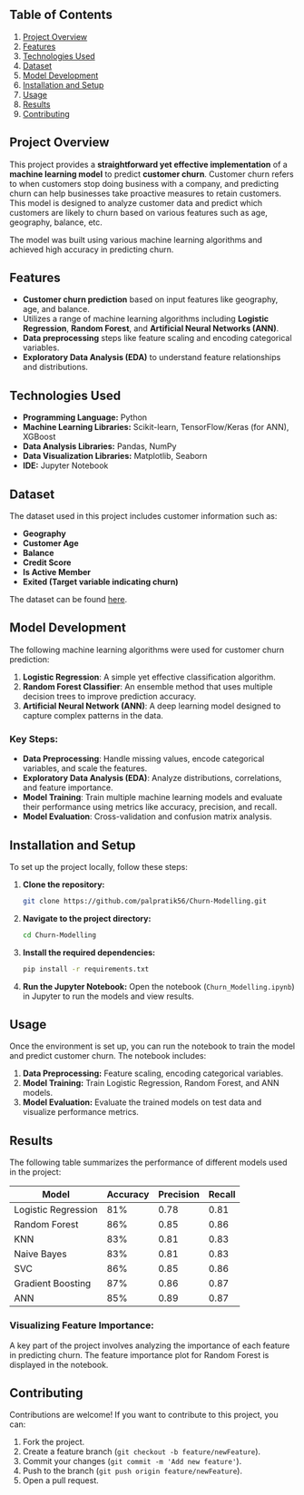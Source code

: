 ## Table of Contents
1. [Project Overview](#project-overview)
2. [Features](#features)
3. [Technologies Used](#technologies-used)
4. [Dataset](#dataset)
5. [Model Development](#model-development)
6. [Installation and Setup](#installation-and-setup)
7. [Usage](#usage)
8. [Results](#results)
9. [Contributing](#contributing)

## Project Overview

This project provides a **straightforward yet effective implementation** of a **machine learning model** to predict **customer churn**. Customer churn refers to when customers stop doing business with a company, and predicting churn can help businesses take proactive measures to retain customers. This model is designed to analyze customer data and predict which customers are likely to churn based on various features such as age, geography, balance, etc.

The model was built using various machine learning algorithms and achieved high accuracy in predicting churn.

## Features

- **Customer churn prediction** based on input features like geography, age, and balance.
- Utilizes a range of machine learning algorithms including **Logistic Regression**, **Random Forest**, and **Artificial Neural Networks (ANN)**.
- **Data preprocessing** steps like feature scaling and encoding categorical variables.
- **Exploratory Data Analysis (EDA)** to understand feature relationships and distributions.

## Technologies Used

- **Programming Language:** Python
- **Machine Learning Libraries:** Scikit-learn, TensorFlow/Keras (for ANN), XGBoost
- **Data Analysis Libraries:** Pandas, NumPy
- **Data Visualization Libraries:** Matplotlib, Seaborn
- **IDE:** Jupyter Notebook

## Dataset

The dataset used in this project includes customer information such as:

- **Geography**
- **Customer Age**
- **Balance**
- **Credit Score**
- **Is Active Member**
- **Exited (Target variable indicating churn)**

The dataset can be found [here](https://www.kaggle.com/shubhendra247/customer-churn-prediction).

## Model Development

The following machine learning algorithms were used for customer churn prediction:

1. **Logistic Regression**: A simple yet effective classification algorithm.
2. **Random Forest Classifier**: An ensemble method that uses multiple decision trees to improve prediction accuracy.
3. **Artificial Neural Network (ANN)**: A deep learning model designed to capture complex patterns in the data.

### Key Steps:
- **Data Preprocessing**: Handle missing values, encode categorical variables, and scale the features.
- **Exploratory Data Analysis (EDA)**: Analyze distributions, correlations, and feature importance.
- **Model Training**: Train multiple machine learning models and evaluate their performance using metrics like accuracy, precision, and recall.
- **Model Evaluation**: Cross-validation and confusion matrix analysis.

## Installation and Setup

To set up the project locally, follow these steps:

1. **Clone the repository:**
    ```bash
    git clone https://github.com/palpratik56/Churn-Modelling.git
    ```

2. **Navigate to the project directory:**
    ```bash
    cd Churn-Modelling
    ```

3. **Install the required dependencies:**
    ```bash
    pip install -r requirements.txt
    ```

4. **Run the Jupyter Notebook:**
    Open the notebook (`Churn_Modelling.ipynb`) in Jupyter to run the models and view results.

## Usage

Once the environment is set up, you can run the notebook to train the model and predict customer churn. The notebook includes:

1. **Data Preprocessing:** Feature scaling, encoding categorical variables.
2. **Model Training:** Train Logistic Regression, Random Forest, and ANN models.
3. **Model Evaluation:** Evaluate the trained models on test data and visualize performance metrics.

## Results

The following table summarizes the performance of different models used in the project:

| Model                 | Accuracy | Precision | Recall |
|-----------------------|----------|-----------|--------|
| Logistic Regression    | 81%      | 0.78      | 0.81   |
| Random Forest          | 86%      | 0.85      | 0.86   |
| KNN                    | 83%      | 0.81      | 0.83   |
| Naive Bayes            | 83%      | 0.81      | 0.83   |
| SVC                    | 86%      | 0.85      | 0.86   |
| Gradient Boosting      | 87%      | 0.86      | 0.87   |
| ANN                    | 85%      | 0.89      | 0.87   |

### Visualizing Feature Importance:

A key part of the project involves analyzing the importance of each feature in predicting churn. The feature importance plot for Random Forest is displayed in the notebook.

## Contributing

Contributions are welcome! If you want to contribute to this project, you can:

1. Fork the project.
2. Create a feature branch (`git checkout -b feature/newFeature`).
3. Commit your changes (`git commit -m 'Add new feature'`).
4. Push to the branch (`git push origin feature/newFeature`).
5. Open a pull request.

